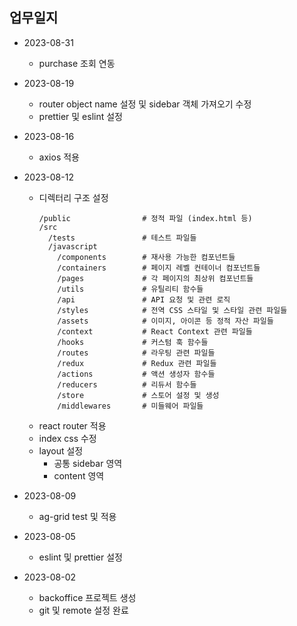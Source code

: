 ## 업무일지
- 2023-08-31
  - purchase 조회 연동

- 2023-08-19
  - router object name 설정 및 sidebar 객체 가져오기 수정
  - prettier 및 eslint 설정

- 2023-08-16
  - axios 적용

- 2023-08-12
  - 디렉터리 구조 설정
    ```
    /public                # 정적 파일 (index.html 등)
    /src
      /tests               # 테스트 파일들
      /javascript
        /components        # 재사용 가능한 컴포넌트들
        /containers        # 페이지 레벨 컨테이너 컴포넌트들
        /pages             # 각 페이지의 최상위 컴포넌트들
        /utils             # 유틸리티 함수들
        /api               # API 요청 및 관련 로직
        /styles            # 전역 CSS 스타일 및 스타일 관련 파일들
        /assets            # 이미지, 아이콘 등 정적 자산 파일들
        /context           # React Context 관련 파일들
        /hooks             # 커스텀 훅 함수들
        /routes            # 라우팅 관련 파일들
        /redux             # Redux 관련 파일들
        /actions           # 액션 생성자 함수들
        /reducers          # 리듀서 함수들
        /store             # 스토어 설정 및 생성
        /middlewares       # 미들웨어 파일들
    ```
  - react router 적용
  - index css 수정
  - layout 설정
    - 공통 sidebar 영역
    - content 영역

- 2023-08-09
    - ag-grid test 및 적용

- 2023-08-05
    - eslint 및 prettier 설정

- 2023-08-02
    - backoffice 프로젝트 생성
    - git 및 remote 설정 완료